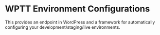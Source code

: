 # WPTT Environment Configurations

This provides an endpoint in WordPress and a framework for automatically configuring your development/staging/live environments.

